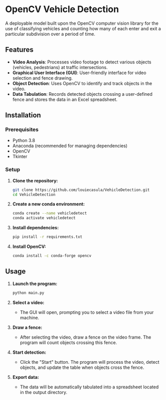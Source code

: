 # OpenCV Vehicle Detection
A deployable model built upon the OpenCV computer vision library for the use of classifying vehicles and counting how many of each enter and exit a particular subdivision over a period of time.

## Features

- **Video Analysis**: Processes video footage to detect various objects (vehicles, pedestrians) at traffic intersections.
- **Graphical User Interface (GUI)**: User-friendly interface for video selection and fence drawing.
- **Object Detection**: Uses OpenCV to identify and track objects in the video.
- **Data Tabulation**: Records detected objects crossing a user-defined fence and stores the data in an Excel spreadsheet.

## Installation

### Prerequisites

- Python 3.8
- Anaconda (recommended for managing dependencies)
- OpenCV
- Tkinter

### Setup

1. **Clone the repository:**
   ```bash
   git clone https://github.com/louiecasula/VehicleDetection.git
   cd VehicleDetection
   ```

2. **Create a new conda environment:**
   ```bash
   conda create --name vehicledetect
   conda activate vehicledetect
   ```

3. **Install dependencies:**
   ```bash
   pip install -r requirements.txt
   ```

4. **Install OpenCV:**
   ```bash
   conda install -c conda-forge opencv
   ```

## Usage

1. **Launch the program:**
   ```bash
   python main.py
   ```

2. **Select a video:**
   - The GUI will open, prompting you to select a video file from your machine.

3. **Draw a fence:**
   - After selecting the video, draw a fence on the video frame. The program will count objects crossing this fence.

4. **Start detection:**
   - Click the "Start" button. The program will process the video, detect objects, and update the table when objects cross the fence.

5. **Export data:**
   - The data will be automatically tabulated into a spreadsheet located in the output directory.
